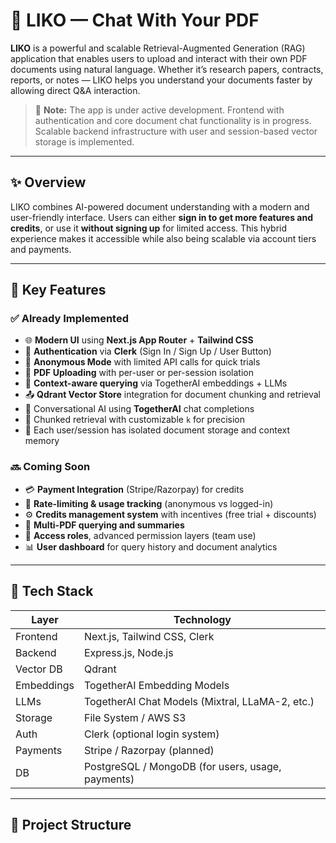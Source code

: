 # 🧠 LIKO — Chat With Your PDF

**LIKO** is a powerful and scalable Retrieval-Augmented Generation (RAG) application that enables users to upload and interact with their own PDF documents using natural language. Whether it’s research papers, contracts, reports, or notes — LIKO helps you understand your documents faster by allowing direct Q&A interaction.

> 🚧 **Note:** The app is under active development. Frontend with authentication and core document chat functionality is in progress. Scalable backend infrastructure with user and session-based vector storage is implemented.

---

## ✨ Overview

LIKO combines AI-powered document understanding with a modern and user-friendly interface. Users can either **sign in to get more features and credits**, or use it **without signing up** for limited access. This hybrid experience makes it accessible while also being scalable via account tiers and payments.

---

## 🔧 Key Features

### ✅ Already Implemented
- 🌐 **Modern UI** using **Next.js App Router** + **Tailwind CSS**
- 🔐 **Authentication** via **Clerk** (Sign In / Sign Up / User Button)
- 💼 **Anonymous Mode** with limited API calls for quick trials
- 📄 **PDF Uploading** with per-user or per-session isolation
- 🧠 **Context-aware querying** via TogetherAI embeddings + LLMs
- 📤 **Qdrant Vector Store** integration for document chunking and retrieval
- 💬 Conversational AI using **TogetherAI** chat completions
- 🧾 Chunked retrieval with customizable `k` for precision
- 📁 Each user/session has isolated document storage and context memory

### 🔜 Coming Soon
- 💳 **Payment Integration** (Stripe/Razorpay) for credits
- 🔢 **Rate-limiting & usage tracking** (anonymous vs logged-in)
- ⚙️ **Credits management system** with incentives (free trial + discounts)
- 🧾 **Multi-PDF querying and summaries**
- 🔐 **Access roles**, advanced permission layers (team use)
- 📊 **User dashboard** for query history and document analytics

---

## 🧱 Tech Stack

| Layer       | Technology                      |
|-------------|----------------------------------|
| Frontend    | Next.js, Tailwind CSS, Clerk     |
| Backend     | Express.js, Node.js              |
| Vector DB   | Qdrant                           |
| Embeddings  | TogetherAI Embedding Models      |
| LLMs        | TogetherAI Chat Models (Mixtral, LLaMA-2, etc.) |
| Storage     | File System / AWS S3             |
| Auth        | Clerk (optional login system)    |
| Payments    | Stripe / Razorpay (planned)      |
| DB          | PostgreSQL / MongoDB (for users, usage, payments) |

---

## 📁 Project Structure

